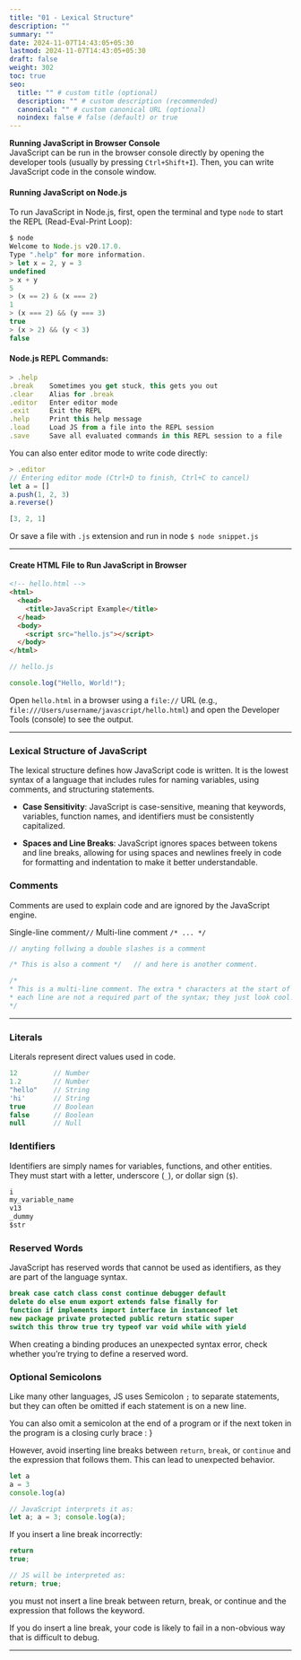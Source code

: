 ```yaml
---
title: "01 - Lexical Structure"
description: ""
summary: ""
date: 2024-11-07T14:43:05+05:30
lastmod: 2024-11-07T14:43:05+05:30
draft: false
weight: 302
toc: true
seo:
  title: "" # custom title (optional)
  description: "" # custom description (recommended)
  canonical: "" # custom canonical URL (optional)
  noindex: false # false (default) or true
---
```



**Running JavaScript in Browser Console**     
JavaScript can be run in the browser console directly by opening the developer tools (usually by pressing `Ctrl+Shift+I`). Then, you can write JavaScript code in the console window.

#### Running JavaScript on Node.js      

To run JavaScript in Node.js, first, open the terminal and type `node` to start the REPL (Read-Eval-Print Loop):

```js
$ node
Welcome to Node.js v20.17.0.
Type ".help" for more information.
> let x = 2, y = 3
undefined
> x + y
5
> (x == 2) & (x === 2)
1
> (x === 2) && (y === 3)
true
> (x > 2) && (y < 3)
false
```

#### Node.js REPL Commands:

```js
> .help
.break    Sometimes you get stuck, this gets you out
.clear    Alias for .break
.editor   Enter editor mode
.exit     Exit the REPL
.help     Print this help message
.load     Load JS from a file into the REPL session
.save     Save all evaluated commands in this REPL session to a file
```

You can also enter editor mode to write code directly:

```js
> .editor
// Entering editor mode (Ctrl+D to finish, Ctrl+C to cancel)
let a = []
a.push(1, 2, 3)
a.reverse()

[3, 2, 1]
```

Or save a file with `.js` extension and run in node `$ node snippet.js`

---

#### Create HTML File to Run JavaScript in Browser

```html
<!-- hello.html -->
<html>
  <head>
    <title>JavaScript Example</title>
  </head>
  <body>
    <script src="hello.js"></script>
  </body>
</html>
```

```js
// hello.js

console.log("Hello, World!");
```

Open `hello.html` in a browser using a `file://` URL (e.g., `file:///Users/username/javascript/hello.html`) and open the Developer Tools (console) to see the output.

---

### Lexical Structure of JavaScript

The lexical structure defines how JavaScript code is written. It is the lowest syntax of a language that includes rules for naming variables, using comments, and structuring statements. 

- **Case Sensitivity**: JavaScript is case-sensitive, meaning that keywords, variables, function names, and identifiers must be consistently capitalized.

- **Spaces and Line Breaks**: JavaScript ignores spaces between tokens and line breaks, allowing for using spaces and newlines freely in code for formatting and indentation to make it better understandable.

### Comments

Comments are used to explain code and are ignored by the JavaScript engine.

Single-line comment`//`   Multi-line comment `/* ... */`
```js
// anyting follwing a double slashes is a comment

/* This is also a comment */   // and here is another comment.

/*
* This is a multi-line comment. The extra * characters at the start of
* each line are not a required part of the syntax; they just look cool!
*/
```

___

### Literals

Literals represent direct values used in code.

```js
12         // Number
1.2        // Number
"hello"    // String
'hi'       // String
true       // Boolean
false      // Boolean
null       // Null
```

### Identifiers

Identifiers are simply names for variables, functions, and other entities. They must start with a letter, underscore (`_`), or dollar sign (`$`).

```js
i
my_variable_name
v13
_dummy
$str
```

### Reserved Words

JavaScript has reserved words that cannot be used as identifiers, as they are part of the language syntax.

```js
break case catch class const continue debugger default
delete do else enum export extends false finally for
function if implements import interface in instanceof let
new package private protected public return static super
switch this throw true try typeof var void while with yield
```

When creating a binding produces an unexpected syntax error, check whether you’re trying to define a reserved word.

### Optional Semicolons

Like many other languages, JS uses Semicolon `;` to separate statements, but they can often be omitted if each statement is on a new line.

You can also omit a semicolon at the end of a program or if the next token in the program is a closing curly brace : }

However, avoid inserting line breaks between `return`, `break`, or `continue` and the expression that follows them. This can lead to unexpected behavior.

```js
let a
a = 3
console.log(a)

// JavaScript interprets it as:
let a; a = 3; console.log(a);
```

If you insert a line break incorrectly:
```js
return
true;

// JS will be interpreted as:
return; true;
```

you must not insert a line break between return, break, or continue and the expression that follows the keyword. 

If you do insert a line break, your code is likely to fail in a non-obvious way that is difficult to debug.


____

